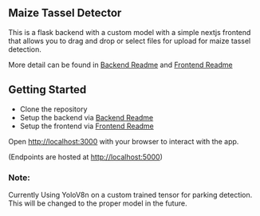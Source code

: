 ## Maize Tassel Detector

This is a flask backend with a custom model with a simple nextjs frontend that allows you to drag and drop or select files for upload for maize tassel detection.

More detail can be found in [Backend Readme](https://github.com/RelativelyFine/Inferencing-Interface/blob/main/Backend/README.md) and [Frontend Readme](https://github.com/RelativelyFine/Inferencing-Interface/blob/main/Frontend/README.md)

## Getting Started

- Clone the repository
- Setup the backend via [Backend Readme](https://github.com/RelativelyFine/Inferencing-Interface/blob/main/Backend/README.md)
- Setup the frontend via [Frontend Readme](https://github.com/RelativelyFine/Inferencing-Interface/blob/main/Frontend/README.md)

Open [http://localhost:3000](http://localhost:3000) with your browser to interact with the app.

(Endpoints are hosted at [http://localhost:5000](http://localhost:5000))

### Note:

Currently Using YoloV8n on a custom trained tensor for parking detection. This will be changed to the proper model in the future.
